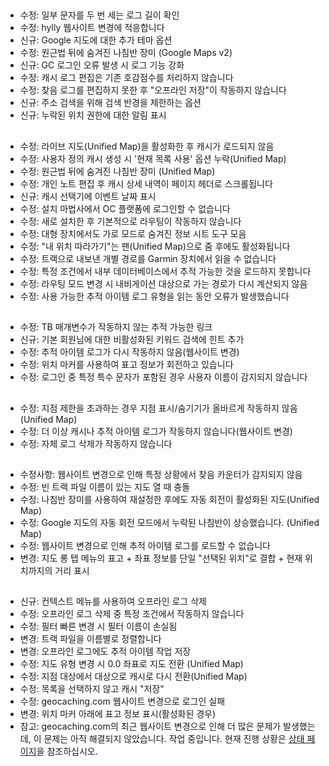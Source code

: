 ##
- 수정: 일부 문자를 두 번 세는 로그 길이 확인
- 수정: hylly 웹사이트 변경에 적응합니다
- 신규: Google 지도에 대한 추가 테마 옵션
- 수정: 원근법 뒤에 숨겨진 나침반 장미 (Google Maps v2)
- 신규: GC 로그인 오류 발생 시 로그 기능 강화
- 수정: 캐시 로그 편집은 기존 호감점수를 처리하지 않습니다
- 수정: 찾음 로그를 편집하지 못한 후 "오프라인 저장"이 작동하지 않습니다
- 신규: 주소 검색을 위해 검색 반경을 제한하는 옵션
- 신규: 누락된 위치 권한에 대한 알림 표시

##
- 수정: 라이브 지도(Unified Map)을 활성화한 후 캐시가 로드되지 않음
- 수정: 사용자 정의 캐시 생성 시 '현재 목록 사용' 옵션 누락(Unified Map)
- 수정: 원근법 뒤에 숨겨진 나침반 장미 (Unified Map)
- 수정: 개인 노트 편집 후 캐시 상세 내역이 페이지 헤더로 스크롤됩니다
- 신규: 캐시 선택기에 이벤트 날짜 표시
- 수정: 설치 마법사에서 OC 플랫폼에 로그인할 수 없습니다
- 수정: 새로 설치한 후 기본적으로 라우팅이 작동하지 않습니다
- 수정: 대형 장치에서도 가로 모드로 숨겨진 정보 시트 도구 모음
- 수정: "내 위치 따라가기"는 팬(Unified Map)으로 줌 후에도 활성화됩니다
- 수정: 트랙으로 내보낸 개별 경로를 Garmin 장치에서 읽을 수 없습니다
- 수정: 특정 조건에서 내부 데이터베이스에서 추적 가능한 것을 로드하지 못합니다
- 수정: 라우팅 모드 변경 시 내비게이션 대상으로 가는 경로가 다시 계산되지 않음
- 수정: 사용 가능한 추적 아이템 로그 유형을 읽는 동안 오류가 발생했습니다

##
- 수정: TB 매개변수가 작동하지 않는 추적 가능한 링크
- 신규: 기본 회원님에 대한 비활성화된 키워드 검색에 힌트 추가
- 수정: 추적 아이템 로그가 다시 작동하지 않음(웹사이트 변경)
- 수정: 위치 마커를 사용하여 표고 정보가 회전하고 있습니다
- 수정: 로그인 중 특정 특수 문자가 포함된 경우 사용자 이름이 감지되지 않습니다

##
- 수정: 지점 제한을 초과하는 경우 지점 표시/숨기기가 올바르게 작동하지 않음 (Unified Map)
- 수정: 더 이상 캐시나 추적 아이템 로그가 작동하지 않습니다(웹사이트 변경)
- 수정: 자체 로그 삭제가 작동하지 않습니다

##
- 수정사항: 웹사이트 변경으로 인해 특정 상황에서 찾음 카운터가 감지되지 않음
- 수정: 빈 트랙 파일 이름이 있는 지도 열 때 충돌
- 수정: 나침반 장미를 사용하여 재설정한 후에도 자동 회전이 활성화된 지도(Unified Map)
- 수정: Google 지도의 자동 회전 모드에서 누락된 나침반이 상승했습니다. (Unified Map)
- 수정: 웹사이트 변경으로 인해 추적 아이템 로그를 로드할 수 없습니다
- 변경: 지도 롱 탭 메뉴의 표고 + 좌표 정보를 단일 "선택된 위치"로 결합 + 현재 위치까지의 거리 표시

##
- 신규: 컨텍스트 메뉴를 사용하여 오프라인 로그 삭제
- 수정: 오프라인 로그 삭제 중 특정 조건에서 작동하지 않습니다
- 수정: 필터 빠른 변경 시 필터 이름이 손실됨
- 변경: 트랙 파일을 이름별로 정렬합니다
- 변경: 오프라인 로그에도 추적 아이템 작업 저장
- 수정: 지도 유형 변경 시 0.0 좌표로 지도 전환 (Unified Map)
- 수정: 지점 대상에서 대상으로 캐시로 다시 전환(Unified Map)
- 수정: 목록을 선택하지 않고 캐시 "저장"
- 수정: geocaching.com 웹사이트 변경으로 로그인 실패
- 변경: 위치 마커 아래에 표고 정보 표시(활성화된 경우)
- 참고: geocaching.com의 최근 웹사이트 변경으로 인해 더 많은 문제가 발생했는데, 이 문제는 아직 해결되지 않았습니다. 작업 중입니다. 현재 진행 상황은 [상태 페이지](https://github.com/cgeo/cgeo/issues/15555)을 참조하십시오.
